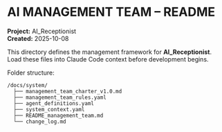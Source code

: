 # AI MANAGEMENT TEAM – README
**Project:** AI_Receptionist  
**Created:** 2025-10-08

This directory defines the management framework for **AI_Receptionist**.
Load these files into Claude Code context before development begins.

Folder structure:
```
/docs/system/
  ├── management_team_charter_v1.0.md
  ├── management_team_rules.yaml
  ├── agent_definitions.yaml
  ├── system_context.yaml
  ├── README_management_team.md
  └── change_log.md
```
